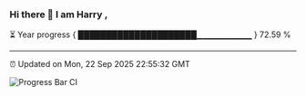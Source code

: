 ### Hi there 👋 I am Harry , 

⏳ Year progress { █████████████████████▁▁▁▁▁▁▁▁▁ } 72.59 %

---

⏰ Updated on Mon, 22 Sep 2025 22:55:32 GMT

![Progress Bar CI](https://github.com/duykhang68/duykhang68/workflows/Progress%20Bar%20CI/badge.svg)
